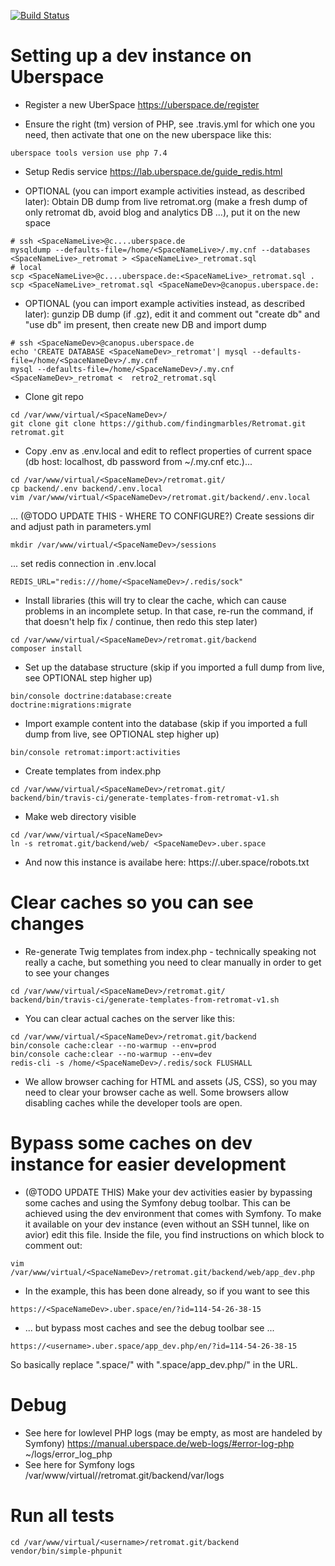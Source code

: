 [![Build Status](https://travis-ci.org/findingmarbles/Retromat.svg?branch=master)](https://travis-ci.org/findingmarbles/Retromat)

Setting up a dev instance on Uberspace
========

* Register a new UberSpace https://uberspace.de/register

* Ensure the right (tm) version of PHP, see .travis.yml for which one you need, then activate that one on the new uberspace like this:
```
uberspace tools version use php 7.4
```

* Setup Redis service https://lab.uberspace.de/guide_redis.html

* OPTIONAL (you can import example activities instead, as described later): Obtain DB dump from live retromat.org (make a fresh dump of only retromat db, avoid blog and analytics DB ...), put it on the new space
```
# ssh <SpaceNameLive>@c....uberspace.de
mysqldump --defaults-file=/home/<SpaceNameLive>/.my.cnf --databases <SpaceNameLive>_retromat > <SpaceNameLive>_retromat.sql
# local
scp <SpaceNameLive>@c....uberspace.de:<SpaceNameLive>_retromat.sql .
scp <SpaceNameLive>_retromat.sql <SpaceNameDev>@canopus.uberspace.de:
```
* OPTIONAL (you can import example activities instead, as described later): gunzip DB dump (if .gz), edit it and comment out "create db" and "use db" im present, then create new DB and import dump
```
# ssh <SpaceNameDev>@canopus.uberspace.de
echo 'CREATE DATABASE <SpaceNameDev>_retromat'| mysql --defaults-file=/home/<SpaceNameDev>/.my.cnf
mysql --defaults-file=/home/<SpaceNameDev>/.my.cnf <SpaceNameDev>_retromat <  retro2_retromat.sql
```
* Clone git repo
```
cd /var/www/virtual/<SpaceNameDev>/
git clone git clone https://github.com/findingmarbles/Retromat.git retromat.git
```
* Copy .env as .env.local and edit to reflect properties of current space (db host: localhost, db password from ~/.my.cnf etc.)...

```
cd /var/www/virtual/<SpaceNameDev>/retromat.git/
cp backend/.env backend/.env.local
vim /var/www/virtual/<SpaceNameDev>/retromat.git/backend/.env.local
```
... (@TODO UPDATE THIS - WHERE TO CONFIGURE?) Create sessions dir and adjust path in parameters.yml
```
mkdir /var/www/virtual/<SpaceNameDev>/sessions
```
... set redis connection in .env.local
```
REDIS_URL="redis:///home/<SpaceNameDev>/.redis/sock"
```
* Install libraries (this will try to clear the cache, which can cause problems in an incomplete setup. In that case, re-run the command, if that doesn't help fix / continue, then redo this step later)
```
cd /var/www/virtual/<SpaceNameDev>/retromat.git/backend
composer install
```
* Set up the database structure (skip if you imported a full dump from live, see OPTIONAL step higher up)
```
bin/console doctrine:database:create
doctrine:migrations:migrate
```
 
* Import example content into the database  (skip if you imported a full dump from live, see OPTIONAL step higher up)
```
bin/console retromat:import:activities
```

* Create templates from index.php
```
cd /var/www/virtual/<SpaceNameDev>/retromat.git/
backend/bin/travis-ci/generate-templates-from-retromat-v1.sh
```
* Make web directory visible
```
cd /var/www/virtual/<SpaceNameDev>
ln -s retromat.git/backend/web/ <SpaceNameDev>.uber.space
```
* And now this instance is availabe here: https://<SpaceNameDev>.uber.space/robots.txt

# Clear caches so you can see changes
* Re-generate Twig templates from index.php - technically speaking not really a cache, but something you need to clear manually in order to get to see your changes
```
cd /var/www/virtual/<SpaceNameDev>/retromat.git/
backend/bin/travis-ci/generate-templates-from-retromat-v1.sh
```
* You can clear actual caches on the server like this:
```
cd /var/www/virtual/<SpaceNameDev>/retromat.git/backend
bin/console cache:clear --no-warmup --env=prod
bin/console cache:clear --no-warmup --env=dev
redis-cli -s /home/<SpaceNameDev>/.redis/sock FLUSHALL
```
* We allow browser caching for HTML and assets (JS, CSS), so you may need to clear your browser cache as well. Some browsers allow disabling caches while the developer tools are open.

# Bypass some caches on dev instance for easier development
* (@TODO UPDATE THIS) Make your dev activities easier by bypassing some caches and using the Symfony debug toolbar. This can be achieved using the dev environment that comes with Symfony. To make it available on your dev instance (even without an SSH tunnel, like on avior) edit this file. Inside the file, you find instructions on which block to comment out:
```
vim /var/www/virtual/<SpaceNameDev>/retromat.git/backend/web/app_dev.php
```
* In the example, this has been done already, so if you want to see this
```
https://<SpaceNameDev>.uber.space/en/?id=114-54-26-38-15
```
* ... but bypass most caches and see the debug toolbar see ...
```
https://<username>.uber.space/app_dev.php/en/?id=114-54-26-38-15
```
So basically replace ".space/" with ".space/app_dev.php/" in the URL.

# Debug
* See here for lowlevel PHP logs (may be empty, as most are handeled by Symfony)
https://manual.uberspace.de/web-logs/#error-log-php
~/logs/error_log_php
* See here for Symfony logs
/var/www/virtual/<SpaceNameDev>/retromat.git/backend/var/logs

# Run all tests
```
cd /var/www/virtual/<username>/retromat.git/backend
vendor/bin/simple-phpunit
```
